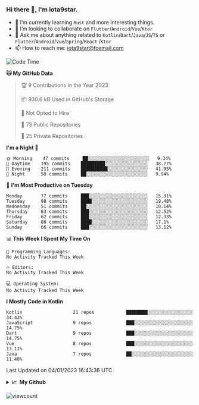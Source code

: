 ### Hi there 👋, I'm iota9star.

- 🌱 I’m currently learning `Rust` and more interesting things.
- 👯 I’m looking to collaborate on `Flutter`/`Android`/`Vue`/`Ktor`
- 💬 Ask me about anything related to `Kotlin`/`Dart`/`Java`/`JS`/`TS` or `Flutter`/`Android`/`Vue`/`Spring`/`React`
  /`Ktor`
- 📫 How to reach me: [iota9star@foxmail.com](iota9star@foxmail.com)



<!--START_SECTION:waka-->
![Code Time](http://img.shields.io/badge/Code%20Time-3%2C090%20hrs%2054%20mins-blue)

**🐱 My GitHub Data** 

> 🏆 9 Contributions in the Year 2023
 > 
> 📦 930.6 kB Used in GitHub's Storage 
 > 
> 🚫 Not Opted to Hire
 > 
> 📜 73 Public Repositories 
 > 
> 🔑 25 Private Repositories  
 > 
**I'm a Night 🦉** 

```text
🌞 Morning    47 commits     ██░░░░░░░░░░░░░░░░░░░░░░░   9.34% 
🌆 Daytime    195 commits    █████████░░░░░░░░░░░░░░░░   38.77% 
🌃 Evening    211 commits    ██████████░░░░░░░░░░░░░░░   41.95% 
🌙 Night      50 commits     ██░░░░░░░░░░░░░░░░░░░░░░░   9.94%

```
📅 **I'm Most Productive on Tuesday** 

```text
Monday       77 commits     ███░░░░░░░░░░░░░░░░░░░░░░   15.31% 
Tuesday      98 commits     ████░░░░░░░░░░░░░░░░░░░░░   19.48% 
Wednesday    51 commits     ██░░░░░░░░░░░░░░░░░░░░░░░   10.14% 
Thursday     63 commits     ███░░░░░░░░░░░░░░░░░░░░░░   12.52% 
Friday       62 commits     ███░░░░░░░░░░░░░░░░░░░░░░   12.33% 
Saturday     86 commits     ████░░░░░░░░░░░░░░░░░░░░░   17.1% 
Sunday       66 commits     ███░░░░░░░░░░░░░░░░░░░░░░   13.12%

```


📊 **This Week I Spent My Time On** 

```text
💬 Programming Languages: 
No Activity Tracked This Week

🔥 Editors: 
No Activity Tracked This Week

💻 Operating System: 
No Activity Tracked This Week

```

**I Mostly Code in Kotlin** 

```text
Kotlin                   21 repos            ████████░░░░░░░░░░░░░░░░░   34.43% 
JavaScript               9 repos             ███░░░░░░░░░░░░░░░░░░░░░░   14.75% 
Dart                     9 repos             ███░░░░░░░░░░░░░░░░░░░░░░   14.75% 
Vue                      8 repos             ███░░░░░░░░░░░░░░░░░░░░░░   13.11% 
Java                     7 repos             ██░░░░░░░░░░░░░░░░░░░░░░░   11.48%

```



 Last Updated on 04/01/2023 16:43:36 UTC
<!--END_SECTION:waka-->

<details>
  <summary><b>📈&nbsp;&nbsp;My Github</b></summary>
  <br>
  <img src='https://github-profile-trophy.vercel.app/?username=iota9star'>
  <img src='https://bad-apple-github-readme.vercel.app/api?show_bg=1&username=iota9star&hide_title=true'>
  <img src='http://cr-skills-chart-widget.azurewebsites.net/api/api?username=iota9star'>
</details>


![viewcount](https://count.getloli.com/get/@iota9star?theme=rule34)
